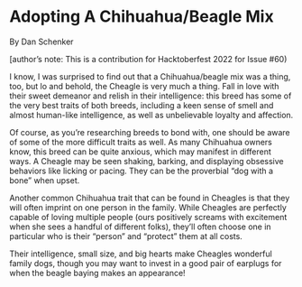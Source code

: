 # Adopting A Chihuahua/Beagle Mix
By Dan Schenker

[author’s note: This is a contribution for Hacktoberfest 2022 for Issue #60)

I know, I was surprised to find out that a Chihuahua/beagle mix was a thing, too, but lo and behold, the Cheagle is very much a thing. Fall in love with their sweet demeanor and relish in their intelligence: this breed has some of the very best traits of both breeds, including a keen sense of smell and almost human-like intelligence, as well as unbelievable loyalty and affection.

Of course, as you’re researching breeds to bond with, one should be aware of some of the more difficult traits as well. As many Chihuahua owners know, this breed can be quite anxious, which may manifest in different ways. A Cheagle may be seen shaking, barking, and displaying obsessive behaviors like licking or pacing. They can be the proverbial “dog with a bone” when upset.

Another common Chihuahua trait that can be found in Cheagles is that they will often imprint on one person in the family. While Cheagles are perfectly capable of loving multiple people (ours positively screams with excitement when she sees a handful of different folks), they’ll often choose one in particular who is their “person” and “protect” them at all costs.

Their intelligence, small size, and big hearts make Cheagles wonderful family dogs, though you may want to invest in a good pair of earplugs for when the beagle baying makes an appearance!
